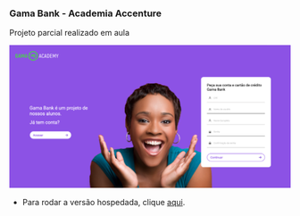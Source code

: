### Gama Bank - Academia Accenture

Projeto parcial realizado em aula

![Example](/docs/Example.png)

- Para rodar a versão hospedada, clique [aqui](https://fervent-mclean-c4913c.netlify.app/).
